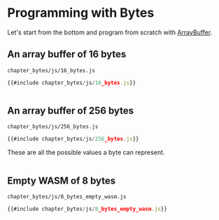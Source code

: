 # Programming with Bytes

Let's start from the bottom and program from scratch with [ArrayBuffer](https://developer.mozilla.org/en-US/docs/Web/JavaScript/Reference/Global_Objects/ArrayBuffer).

## An array buffer of 16 bytes

`chapter_bytes/js/16_bytes.js`
```javascript
{{#include chapter_bytes/js/16_bytes.js}}
```
<pre id="16_bytes"></pre>
<script src="chapter_bytes/js/16_bytes.js"></script>

## An array buffer of 256 bytes

`chapter_bytes/js/256_bytes.js`
```javascript
{{#include chapter_bytes/js/256_bytes.js}}
```
These are all the possible values a byte can represent.
<pre id="256_bytes"></pre>
<script src="chapter_bytes/js/256_bytes.js"></script>

## Empty WASM of 8 bytes

`chapter_bytes/js/8_bytes_empty_wasm.js`
```javascript
{{#include chapter_bytes/js/8_bytes_empty_wasm.js}}
```
<pre id="8_bytes_empty_wasm"></pre>
<script src="chapter_bytes/js/8_bytes_empty_wasm.js"></script>